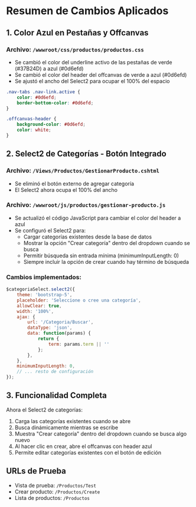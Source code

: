 # Resumen de Cambios Aplicados

## 1. Color Azul en Pestañas y Offcanvas

### Archivo: `/wwwroot/css/productos/productos.css`
- Se cambió el color del underline activo de las pestañas de verde (#37B24D) a azul (#0d6efd)
- Se cambió el color del header del offcanvas de verde a azul (#0d6efd)
- Se ajustó el ancho del Select2 para ocupar el 100% del espacio

```css
.nav-tabs .nav-link.active {
    color: #0d6efd;
    border-bottom-color: #0d6efd;
}

.offcanvas-header {
    background-color: #0d6efd;
    color: white;
}
```

## 2. Select2 de Categorías - Botón Integrado

### Archivo: `/Views/Productos/GestionarProducto.cshtml`
- Se eliminó el botón externo de agregar categoría
- El Select2 ahora ocupa el 100% del ancho

### Archivo: `/wwwroot/js/productos/gestionar-producto.js`
- Se actualizó el código JavaScript para cambiar el color del header a azul
- Se configuró el Select2 para:
  - Cargar categorías existentes desde la base de datos
  - Mostrar la opción "Crear categoría" dentro del dropdown cuando se busca
  - Permitir búsqueda sin entrada mínima (minimumInputLength: 0)
  - Siempre incluir la opción de crear cuando hay término de búsqueda

### Cambios implementados:
```javascript
$categoriaSelect.select2({
    theme: 'bootstrap-5',
    placeholder: 'Seleccione o cree una categoría',
    allowClear: true,
    width: '100%',
    ajax: {
        url: '/Categoria/Buscar',
        dataType: 'json',
        data: function(params) {
            return {
                term: params.term || ''
            };
        },
    },
    minimumInputLength: 0,
    // ... resto de configuración
});
```

## 3. Funcionalidad Completa

Ahora el Select2 de categorías:
1. Carga las categorías existentes cuando se abre
2. Busca dinámicamente mientras se escribe
3. Muestra "Crear categoría" dentro del dropdown cuando se busca algo nuevo
4. Al hacer clic en crear, abre el offcanvas con header azul
5. Permite editar categorías existentes con el botón de edición

## URLs de Prueba

- Vista de prueba: `/Productos/Test`
- Crear producto: `/Productos/Create`
- Lista de productos: `/Productos`